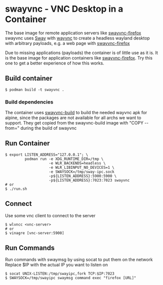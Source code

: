 # swayvnc - VNC Desktop in a Container
The base image for remote application servers like [swayvnc-firefox](https://github.com/bbusse/swayvnc-firefox)  
swayvnc uses [Sway](https://swaywm.org) with [wayvnc](https://github.com/any1/wayvnc) to create a headless wayland desktop with arbitrary payloads, e.g. a web page with [swayvnc-firefox](https://github.com/bbusse/swayvnc-firefox)  
  
Due to missing applications (payloads) the container is of little use as it is. It is the base image
for application containers like [swayvnc-firefox](https://github.com/bbusse/swayvnc-firefox). Try this one
to get a better experience of how this works.

## Build container
```
$ podman build -t swayvnc .
```
### Build dependencies
The container uses [swayvnc-build](https://github.com/bbusse/swayvnc-build) to build the needed wayvnc apk for alpine,
since the packages are not available for all archs we want to support.
They get copied from the swayvnc-build image with "COPY --from=" during the build of swayvnc

## Run Container
```
$ export LISTEN_ADDRESS="127.0.0.1"; \
         podman run -e XDG_RUNTIME_DIR=/tmp \
                    -e WLR_BACKENDS=headless \
                    -e WLR_LIBINPUT_NO_DEVICES=1 \
                    -e SWAYSOCK=/tmp/sway-ipc.sock
                    -p${LISTEN_ADDRESS}:5900:5900 \
                    -p${LISTEN_ADDRESS}:7023:7023 swayvnc
# or
$ ./run.sh
```
## Connect
Use some vnc client to connect to the server
```
$ wlvncc <vnc-server>
# or
$ vinagre [vnc-server:5900]
```
## Run Commands
Run commands with swaymsg by using socat to put them on the network
Replace $IP with the actual IP you want to listen on
```
$ socat UNIX-LISTEN:/tmp/swayipc,fork TCP:$IP:7023
$ SWAYSOCK=/tmp/swayipc swaymsg command exec "firefox [URL]"
```
